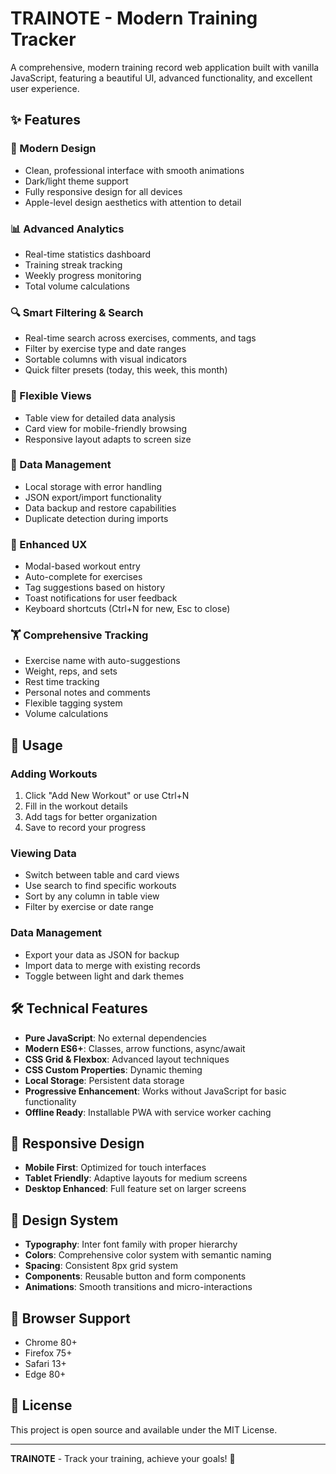 # TRAINOTE - Modern Training Tracker

A comprehensive, modern training record web application built with vanilla JavaScript, featuring a beautiful UI, advanced functionality, and excellent user experience.

## ✨ Features

### 🎨 Modern Design
- Clean, professional interface with smooth animations
- Dark/light theme support
- Fully responsive design for all devices
- Apple-level design aesthetics with attention to detail

### 📊 Advanced Analytics
- Real-time statistics dashboard
- Training streak tracking
- Weekly progress monitoring
- Total volume calculations

### 🔍 Smart Filtering & Search
- Real-time search across exercises, comments, and tags
- Filter by exercise type and date ranges
- Sortable columns with visual indicators
- Quick filter presets (today, this week, this month)

### 📱 Flexible Views
- Table view for detailed data analysis
- Card view for mobile-friendly browsing
- Responsive layout adapts to screen size

### 💾 Data Management
- Local storage with error handling
- JSON export/import functionality
- Data backup and restore capabilities
- Duplicate detection during imports

### 🚀 Enhanced UX
- Modal-based workout entry
- Auto-complete for exercises
- Tag suggestions based on history
- Toast notifications for user feedback
- Keyboard shortcuts (Ctrl+N for new, Esc to close)

### 🏋️ Comprehensive Tracking
- Exercise name with auto-suggestions
- Weight, reps, and sets
- Rest time tracking
- Personal notes and comments
- Flexible tagging system
- Volume calculations

## 🎯 Usage

### Adding Workouts
1. Click "Add New Workout" or use Ctrl+N
2. Fill in the workout details
3. Add tags for better organization
4. Save to record your progress

### Viewing Data
- Switch between table and card views
- Use search to find specific workouts
- Sort by any column in table view
- Filter by exercise or date range

### Data Management
- Export your data as JSON for backup
- Import data to merge with existing records
- Toggle between light and dark themes

## 🛠️ Technical Features

- **Pure JavaScript**: No external dependencies
- **Modern ES6+**: Classes, arrow functions, async/await
- **CSS Grid & Flexbox**: Advanced layout techniques
- **CSS Custom Properties**: Dynamic theming
- **Local Storage**: Persistent data storage
- **Progressive Enhancement**: Works without JavaScript for basic functionality
- **Offline Ready**: Installable PWA with service worker caching

## 📱 Responsive Design

- **Mobile First**: Optimized for touch interfaces
- **Tablet Friendly**: Adaptive layouts for medium screens
- **Desktop Enhanced**: Full feature set on larger screens

## 🎨 Design System

- **Typography**: Inter font family with proper hierarchy
- **Colors**: Comprehensive color system with semantic naming
- **Spacing**: Consistent 8px grid system
- **Components**: Reusable button and form components
- **Animations**: Smooth transitions and micro-interactions

## 🔧 Browser Support

- Chrome 80+
- Firefox 75+
- Safari 13+
- Edge 80+

## 📄 License

This project is open source and available under the MIT License.

---

**TRAINOTE** - Track your training, achieve your goals! 💪